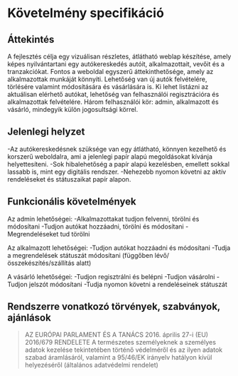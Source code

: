 # Követelmény specifikáció

## Áttekintés
A fejlesztés célja egy vizuálisan részletes, átlátható weblap készítése, amely képes nyilvántartani egy autókereskedés autóit, alkalmazottait, vevőit és a tranzakciókat. Fontos a weboldal egyszerű áttekinthetősége, amely az alkalmazottak munkáját könnyíti. Lehetőség van új autók felvételére, törlésére valamint módosítására és vásárlására is. Ki lehet listázni az aktuálisan elérhető autókat, lehetőség van felhasználói regisztrációra és alkalmazottak felvételére. Három felhasználói kör: admin, alkalmazott és vásárló, mindegyik külön jogosultsági körrel.

## Jelenlegi helyzet

-Az autókereskedésnek szüksége van egy átlátható, könnyen kezelhető és korszerű weboldalra, ami a jelenlegi papír alapú megoldásokat kívánja helyettesíteni.
-Sok hibalehetőség a papír alapú kezelésben, emellett sokkal lassabb is, mint egy digitális rendszer.
-Nehezebb nyomon követni az aktív rendeléseket és státuszaikat papír alapon.

## Funkcionális követelmények
Az admin lehetőségei:
	-Alkalmazottakat tudjon felvenni, törölni és módosítani
	-Tudjon autókat hozzáadni, törölni és módosítani
	-Megrendeléseket tud törölni

Az alkalmazott lehetőségei:
	-Tudjon autókat hozzáadni és módosítani
	-Tudja a megrendelések státuszát módosítani (függőben lévő/összekészítés/szállítás alatt)

A vásárló lehetőségei:
	-Tudjon regisztrálni és belépni
-Tudjon vásárolni
-Tudjon jelszót módosítani
-Tudja nyomon követni a rendeléseinek státuszát

## Rendszerre vonatkozó törvények, szabványok, ajánlások
> AZ EURÓPAI PARLAMENT ÉS A TANÁCS 2016. április 27-i (EU) 2016/679 RENDELETE
> A természetes személyeknek a személyes adatok kezelése tekintetében történő védelméről és az ilyen adatok szabad áramlásáról, valamint a 95/46/EK irányelv hatályon kívül helyezéséről (általános adatvédelmi rendelet)

